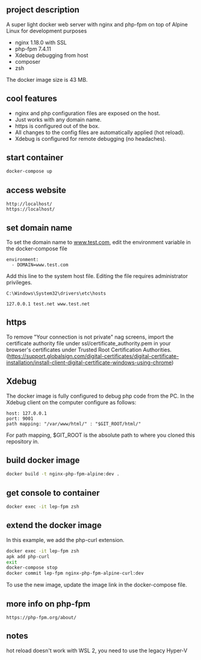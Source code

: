 ## project description

A super light docker web server with nginx and php-fpm on top of Alpine Linux for development purposes

- nginx 1.18.0 with SSL
- php-fpm 7.4.11
- Xdebug debugging from host
- composer
- zsh

The docker image size is 43 MB.

## cool features

- nginx and php configuration files are exposed on the host.
- Just works with any domain name.
- https is configured out of the box.
- All changes to the config files are automatically applied (hot reload).
- Xdebug is configured for remote debugging (no headaches).

## start container

```bash
docker-compose up
```

## access website

    http://localhost/
    https://localhost/

## set domain name

To set the domain name to www.test.com, edit the environment variable in the docker-compose file

    environment:
      - DOMAIN=www.test.com

Add this line to the system host file. Editing the file requires administrator privileges.

    C:\Windows\System32\drivers\etc\hosts

    127.0.0.1 test.net www.test.net

## https

To remove "Your connection is not private" nag screens, import the certificate authority file under ssl/certificate_authority.pem in your browser's certificates under Trusted Root Certification Authorities. (https://support.globalsign.com/digital-certificates/digital-certificate-installation/install-client-digital-certificate-windows-using-chrome)

## Xdebug

The docker image is fully configured to debug php code from the PC.
In the Xdebug client on the computer configure as follows:

    host: 127.0.0.1
    port: 9001
    path mapping: "/var/www/html/" : "$GIT_ROOT/html/"

For path mapping, $GIT_ROOT is the absolute path to where you cloned this
repository in.

## build docker image

```bash
docker build -t nginx-php-fpm-alpine:dev .
```

## get console to container

```bash
docker exec -it lep-fpm zsh
```

## extend the docker image

In this example, we add the php-curl extension.

```bash
docker exec -it lep-fpm zsh
apk add php-curl
exit
docker-compose stop
docker commit lep-fpm nginx-php-fpm-alpine-curl:dev
```

To use the new image, update the image link in the docker-compose file.

## more info on php-fpm

    https://php-fpm.org/about/

## notes

hot reload doesn't work with WSL 2, you need to use the legacy Hyper-V
